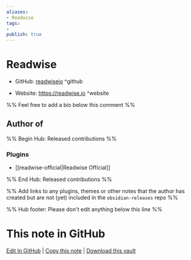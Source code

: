 ```yaml
---
aliases:
- Readwise
tags:
- 
publish: true
---
```


# Readwise

- GitHub: [readwiseio](https://github.com/readwiseio/) ^github
<!-- - Discord: `@` ^discord-->
- Website: <https://readwise.io> ^website
<!-- - [[Publish sites|Publish site]]: ^publish-->

%% Feel free to add a bio below this comment %%


## Author of

%% Begin Hub: Released contributions %%
### Plugins
- [[readwise-official|Readwise Official]]

%% End Hub: Released contributions %%

%% Add links to any plugins, themes or other notes that the author has created but are not (yet) included in the `obsidian-releases` repo %%

<!--
### Unlisted plugins

- 
-->

<!--
### Others

- 
-->

<!--
## Sponsor this author

- [[GitHub sponsors]]: [Sponsor @readwiseio on GitHub Sponsors](https://github.com/sponsors/readwiseio) ^github-sponsor
- [[Buy me a coffee]]: ^buy-me-a-coffee
- [[PayPal]]: ^paypal
- [[Patreon]]: ^patreon

-->

<!--
## Follow this author

- [[YouTube Channels|On YouTube]]: ^youtube
- Twitter: ^twitter
- ...
-->

%% Hub footer: Please don't edit anything below this line %%

# This note in GitHub

<span class="git-footer">[Edit In GitHub](https://github.dev/obsidian-community/obsidian-hub/blob/main/01%20-%20Community/People/readwiseio.md "git-hub-edit-note") | [Copy this note](https://raw.githubusercontent.com/obsidian-community/obsidian-hub/main/01%20-%20Community/People/readwiseio.md "git-hub-copy-note") | [Download this vault](https://github.com/obsidian-community/obsidian-hub/archive/refs/heads/main.zip "git-hub-download-vault") </span>
